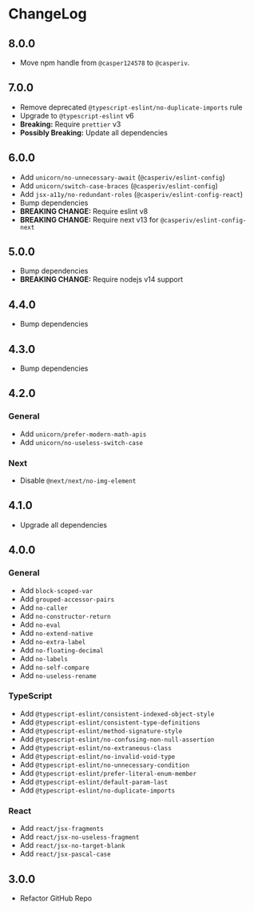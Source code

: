 # ChangeLog

## 8.0.0

- Move npm handle from `@casper124578` to `@casperiv`.

## 7.0.0

- Remove deprecated `@typescript-eslint/no-duplicate-imports` rule
- Upgrade to `@typescript-eslint` v6
- **Breaking:** Require `prettier` v3
- **Possibly Breaking:** Update all dependencies

## 6.0.0

- Add `unicorn/no-unnecessary-await` (`@casperiv/eslint-config`)
- Add `unicorn/switch-case-braces` (`@casperiv/eslint-config`)
- Add `jsx-a11y/no-redundant-roles` (`@casperiv/eslint-config-react`)
- Bump dependencies
- **BREAKING CHANGE:** Require eslint v8
- **BREAKING CHANGE:** Require next v13 for `@casperiv/eslint-config-next`

## 5.0.0

- Bump dependencies
- **BREAKING CHANGE:** Require nodejs v14 support

## 4.4.0

- Bump dependencies

## 4.3.0

- Bump dependencies

## 4.2.0

### General

- Add `unicorn/prefer-modern-math-apis`
- Add `unicorn/no-useless-switch-case`

### Next

- Disable `@next/next/no-img-element`

## 4.1.0

- Upgrade all dependencies

## 4.0.0

### General

- Add `block-scoped-var`
- Add `grouped-accessor-pairs`
- Add `no-caller`
- Add `no-constructor-return`
- Add `no-eval`
- Add `no-extend-native`
- Add `no-extra-label`
- Add `no-floating-decimal`
- Add `no-labels`
- Add `no-self-compare`
- Add `no-useless-rename`

### TypeScript

- Add `@typescript-eslint/consistent-indexed-object-style`
- Add `@typescript-eslint/consistent-type-definitions`
- Add `@typescript-eslint/method-signature-style`
- Add `@typescript-eslint/no-confusing-non-null-assertion`
- Add `@typescript-eslint/no-extraneous-class`
- Add `@typescript-eslint/no-invalid-void-type`
- Add `@typescript-eslint/no-unnecessary-condition`
- Add `@typescript-eslint/prefer-literal-enum-member`
- Add `@typescript-eslint/default-param-last`
- Add `@typescript-eslint/no-duplicate-imports`

### React

- Add `react/jsx-fragments`
- Add `react/jsx-no-useless-fragment`
- Add `react/jsx-no-target-blank`
- Add `react/jsx-pascal-case`

## 3.0.0

- Refactor GitHub Repo
